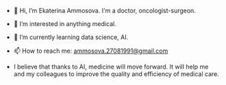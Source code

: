 - 👋 Hi, I’m Ekaterina Ammosova. I'm a doctor, oncologist-surgeon.
- 👀 I’m interested in anything medical. 
- 🌱 I’m currently learning data science, AI. 
- 📫 How to reach me: ammosova.27081991@gmail.com

- I believe that thanks to AI, medicine will move forward. It will help me and my colleagues to improve the quality and efficiency of medical care. 

<!---
kattammos/kattammos is a ✨ special ✨ repository because its `README.md` (this file) appears on your GitHub profile.
You can click the Preview link to take a look at your changes.
--->
